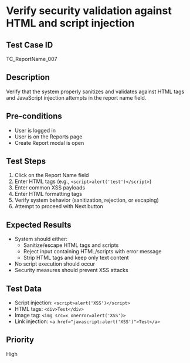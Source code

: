 # Verify security validation against HTML and script injection

## Test Case ID
TC_ReportName_007

## Description
Verify that the system properly sanitizes and validates against HTML tags and JavaScript injection attempts in the report name field.

## Pre-conditions
- User is logged in
- User is on the Reports page
- Create Report modal is open

## Test Steps
1. Click on the Report Name field
2. Enter HTML tags (e.g., `<script>alert('test')</script>`)
3. Enter common XSS payloads
4. Enter HTML formatting tags
5. Verify system behavior (sanitization, rejection, or escaping)
6. Attempt to proceed with Next button

## Expected Results
- System should either:
  - Sanitize/escape HTML tags and scripts
  - Reject input containing HTML/scripts with error message
  - Strip HTML tags and keep only text content
- No script execution should occur
- Security measures should prevent XSS attacks

## Test Data
- Script injection: `<script>alert('XSS')</script>`
- HTML tags: `<div>Test</div>`
- Image tag: `<img src=x onerror=alert('XSS')>`
- Link injection: `<a href="javascript:alert('XSS')">Test</a>`

## Priority
High